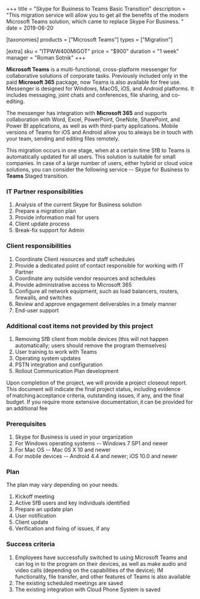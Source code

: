 +++
title = "Skype for Business to Teams Basic Transition"
description = "This migration service will allow you to get all the benefits of the modern Microsoft Teams solution, which came to replace Skype For Business. "
date = 2019-06-20

[taxonomies]
products = ["Microsoft Teams"]
types = ["Migration"]

[extra]
sku = "ITPWW400MIGOT"
price = "$900"
duration = "1 week"
manager = "Roman Sotnik"
+++

**Microsoft Teams** is a multi-functional, cross-platform messenger for
collaborative solutions of corporate tasks. Previously included only in
the paid **Microsoft 365** package, now Teams is also available for free
use. Messenger is designed for Windows, MacOS, iOS, and Android
platforms. It includes messaging, joint chats and conferences, file
sharing, and co-editing.

The messenger has integration with **Microsoft 365** and supports
collaboration with Word, Excel, PowerPoint, OneNote, SharePoint, and
Power BI applications, as well as with third-party applications. Mobile
versions of Teams for iOS and Android allow you to always be in touch
with your team, sending and editing files remotely.

This migration occurs in one stage, when at a certain time SfB to Teams
is automatically updated for all users. This solution is suitable for
small companies. In case of a large number of users, either hybrid or
cloud voice solutions, you can consider the following service -- Skype
for Business to **Teams** Staged transition.

### IT Partner responsibilities

1.  Analysis of the current Skype for Business solution
2.  Prepare a migration plan
3.  Provide information mail for users
4.  Client update process
5.  Break-fix support for Admin

### Client responsibilities

1.  Coordinate Client resources and staff schedules
2.  Provide a dedicated point of contact responsible for working with IT
    Partner
3.  Coordinate any outside vendor resources and schedules
4.  Provide administrative access to Microsoft 365
5.  Configure all network equipment, such as load balancers, routers,
    firewalls, and switches
6.  Review and approve engagement deliverables in a timely manner
7.  End-user support

### Additional cost items not provided by this project

1.  Removing SfB client from mobile devices (this will not happen
    automatically; users should remove the program themselves)
2.  User training to work with Teams
3.  Operating system updates
4.  PSTN integration and configuration
5.  Rollout Communication Plan development

Upon completion of the project, we will provide a project closeout
report. This document will indicate the final project status, including
evidence of matching acceptance criteria, outstanding issues, if any, and the
final budget. If you require more extensive documentation, it can be
provided for an additional fee

### Prerequisites

1.  Skype for Business is used in your organization
2.  For Windows operating systems -- Windows 7 SP1 and newer
3.  For Mac OS -- Mac 0S X 10 and newer
4.  For mobile devices -- Android 4.4 and newer; iOS 10.0 and newer

### Plan

The plan may vary depending on your needs.

1.  Kickoff meeting
2.  Active SfB users and key individuals identified
3.  Prepare an update plan
4.  User notification
5.  Client update
6.  Verification and fixing of issues, if any

### Success criteria

1.  Employees have successfully switched to using Microsoft Teams and
    can log in to the program on their devices, as well as make audio
    and video calls (depending on the capabilities of the device); IM
    functionality, file transfer, and other features of Teams is also
    available
2.  The existing scheduled meetings are saved
3.  The existing integration with Cloud Phone System is saved
